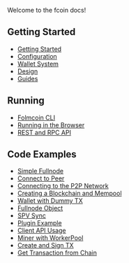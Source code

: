 Welcome to the fcoin docs!

## Getting Started
- [Getting Started][getting-started]
- [Configuration][configuration]
- [Wallet System][wallet-system]
- [Design][design]
- [Guides][guides]

## Running
- [Folmcoin CLI][cli]
- [Running in the Browser][browser]
- [REST and RPC API][rest-rpc]

## Code Examples
- [Simple Fullnode][example-simple-fullnode]
- [Connect to Peer][example-connect-peer]
- [Connecting to the P2P Network][example-p2p]
- [Creating a Blockchain and Mempool][example-blockchain]
- [Wallet with Dummy TX][example-wallet-dummy]
- [Fullnode Object][example-fullnode-wallet]
- [SPV Sync][example-spv]
- [Plugin Example][example-peers-plugin]
- [Client API Usage][example-client-api]
- [Miner with WorkerPool][example-miner-configs]
- [Create and Sign TX][example-tx-create-sign]
- [Get Transaction from Chain][example-tx-from-chain]


[getting-started]: Beginner's-Guide.md
[configuration]: Configuration.md
[design]: Design.md
[wallet-system]: Wallet-System.md
[guides]: http://fcoin.io/guides.html

[cli]: CLI.md
[browser]: Running-in-the-browser.md
[rest-rpc]: http://fcoin.io/api-docs/index.html#introduction

[example-p2p]: Examples/connect-to-the-p2p-network.js
[example-blockchain]: Examples/create-a-blockchain-and-mempool.js
[example-fullnode-wallet]: Examples/fullnode-and-wallet.js
[example-spv]: Examples/spv-sync-wallet.js
[example-wallet-dummy]: Examples/wallet.js
[example-peers-plugin]: Examples/peers-plugin.js
[example-client-api]: Examples/client-api.js
[example-miner-configs]: Examples/miner-configs.js
[example-connect-peer]: Examples/connect-to-peer.js
[example-simple-fullnode]: Examples/fullnode.js
[example-tx-create-sign]: Examples/create-sign-tx.js
[example-tx-from-chain]: Examples/get-tx-from-chain.js
